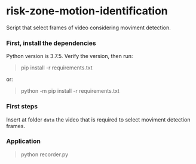 # risk-zone-motion-identification
Script that select frames of video considering moviment detection.

### First, install the dependencies
Python version is 3.7.5. Verify the version, then run:
> pip install -r requirements.txt

or:

> python -m pip install -r requirements.txt

### First steps

Insert at folder `data` the video that is required to select moviment detection frames.

### Application

> python recorder.py
